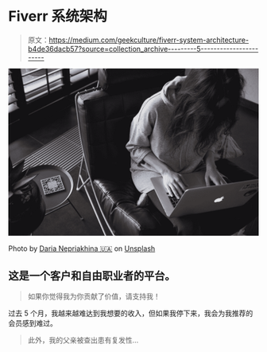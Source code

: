 # Fiverr 系统架构

> 原文：<https://medium.com/geekculture/fiverr-system-architecture-b4de36dacb57?source=collection_archive---------5----------------------->

![](img/ba9ab47d9a4be6e7da59f6187de23231.png)

Photo by [Daria Nepriakhina 🇺🇦](https://unsplash.com/@epicantus?utm_source=medium&utm_medium=referral) on [Unsplash](https://unsplash.com?utm_source=medium&utm_medium=referral)

## 这是一个客户和自由职业者的平台。

> 如果你觉得我为你贡献了价值，请支持我！

过去 5 个月，我越来越难达到我想要的收入，但如果我停下来，我会为我推荐的会员感到难过。

> 此外，我的父亲被查出患有复发性…